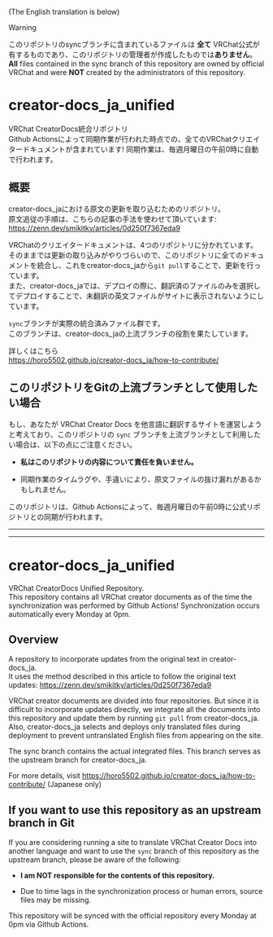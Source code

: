 (The English translation is below)

> [!WARNING]  
> このリポジトリのsyncブランチに含まれているファイルは **全て** VRChat公式が有するものであり、このリポジトリの管理者が作成したものでは**ありません**。  
> **All** files contained in the sync branch of this repository are owned by official VRChat and were **NOT** created by the administrators of this repository.

# creator-docs_ja_unified
VRChat CreatorDocs統合リポジトリ  
Github Actionsによって同期作業が行われた時点での、全てのVRChatクリエイタードキュメントが含まれています!
同期作業は、毎週月曜日の午前0時に自動で行われます。

## 概要
creator-docs_jaにおける原文の更新を取り込むためのリポジトリ。  
原文追従の手順は、こちらの記事の手法を使わせて頂いています: https://zenn.dev/smikitky/articles/0d250f7367eda9

<!-- おおむね記事の通りに更新作業を行うが、creator-docs_jaでは未翻訳のファイルがまだたくさんあるので、Originフォルダー内の全てをcreator-docs_jaに`git merge`すると、英文のままのMarkdownファイルまでマージされてしまう。   -->
<!-- そのため`copy-target.yml`内に翻訳済みのファイルをパスとともに列挙し、powershellスクリプト(`main.ps1`)を用いてOriginフォルダーから翻訳済みYamlファイルのみをコピーしてプッシュする。 -->

VRChatのクリエイタードキュメントは、4つのリポジトリに分かれています。  
そのままでは更新の取り込みがやりづらいので、このリポジトリに全てのドキュメントを統合し、これをcreator-docs_jaから`git pull`することで、更新を行っています。  
また、creator-docs_jaでは、デプロイの際に、翻訳済のファイルのみを選択してデプロイすることで、未翻訳の英文ファイルがサイトに表示されないようにしています。

`sync`ブランチが実際の統合済みファイル群です。  
このブランチは、creator-docs_jaの上流ブランチの役割を果たしています。

詳しくはこちら  
https://horo5502.github.io/creator-docs_ja/how-to-contribute/

## このリポジトリをGitの上流ブランチとして使用したい場合
もし、あなたが VRChat Creator Docs を他言語に翻訳するサイトを運営しようと考えており、このリポジトリの `sync` ブランチを上流ブランチとして利用したい場合は、以下の点にご注意ください。

- __私はこのリポジトリの内容について責任を負いません。__

- 同期作業のタイムラグや、手違いにより、原文ファイルの抜け漏れがあるかもしれません。

このリポジトリは、Github Actionsによって、毎週月曜日の午前0時に公式リポジトリとの同期が行われます。

---
---

# creator-docs_ja_unified
VRChat CreatorDocs Unified Repository.  
This repository contains all VRChat creator documents as of the time the synchronization was performed by Github Actions!
Synchronization occurs automatically every Monday at 0pm.

## Overview
A repository to incorporate updates from the original text in creator-docs_ja.  
It uses the method described in this article to follow the original text updates: https://zenn.dev/smikitky/articles/0d250f7367eda9

<!-- The update work is generally carried out as described in the article, but since there are still many untranslated files in creator-docs_ja, merging everything from the Origin folder into creator-docs_ja with `git merge` will also merge Markdown files that remain in English. -->
<!-- Therefore, we list the translated files with their paths in `copy-target.yml`, and use a PowerShell script (`main.ps1`) to copy and push only the translated YAML files from the Origin folder. -->

VRChat creator documents are divided into four repositories.
But since it is difficult to incorporate updates directly, we integrate all the documents into this repository and update them by running `git pull` from creator-docs_ja.  
Also, creator-docs_ja selects and deploys only translated files during deployment to prevent untranslated English files from appearing on the site.

The sync branch contains the actual integrated files.
This branch serves as the upstream branch for creator-docs_ja.

For more details, visit
https://horo5502.github.io/creator-docs_ja/how-to-contribute/
(Japanese only)

## If you want to use this repository as an upstream branch in Git
If you are considering running a site to translate VRChat Creator Docs into another language and want to use the `sync` branch of this repository as the upstream branch, please be aware of the following:

- __I am NOT responsible for the contents of this repository.__

- Due to time lags in the synchronization process or human errors, source files may be missing.

This repository will be synced with the official repository every Monday at 0pm via Github Actions.